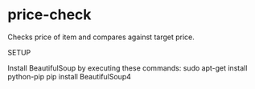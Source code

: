 # price-check
Checks price of item and compares against target price.

SETUP

  Install BeautifulSoup by executing these commands:
    sudo apt-get install python-pip
    pip install BeautifulSoup4

